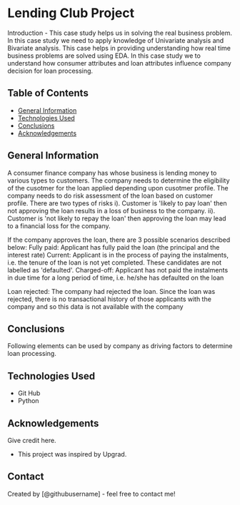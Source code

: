 # Lending Club Project
Introduction - This case study helps us in solving the real business problem. 
In this case study we need to apply knowledge of Univariate analysis and Bivariate analysis. 
This case helps in providing understanding how real time business problems are solved using EDA. 
In this case study we to understand how consumer attributes and loan attributes influence company decision for loan processing. 


## Table of Contents
* [General Information](#General-Information)
* [Technologies Used](#technologies-used)
* [Conclusions](#conclusions)
* [Acknowledgements](#acknowledgements)

<!-- You can include any other section that is pertinent to your problem -->

## General Information
A consumer finance company has whose business is lending money to various types to customers. 
The company needs to determine the eligibility of the cusotmer for the loan applied depending upon cusotmer profile. 
The company needs to do risk assessment of the loan based on customer profile.
There are two types of risks 
i). Customer is 'likely to pay loan' then not approving the loan results in a loss of business to the company.
ii). Customer is 'not likely to repay the loan' then approving the loan may lead to a financial loss for the company. 

If the company approves the loan, there are 3 possible scenarios described below:
Fully paid: Applicant has fully paid the loan (the principal and the interest rate)
Current: Applicant is in the process of paying the instalments, i.e. the tenure of the loan is not yet completed. These candidates are not labelled as 'defaulted'.
Charged-off: Applicant has not paid the instalments in due time for a long period of time, i.e. he/she has defaulted on the loan 

Loan rejected: The company had rejected the loan. Since the loan was rejected, there is no transactional history of those applicants with the company and so this data is not available with the company

## Conclusions
Following elements can be used by company as driving factors to determine loan processing. 


## Technologies Used
- Git Hub
- Python

<!-- As the libraries versions keep on changing, it is recommended to mention the version of library used in this project -->

## Acknowledgements
Give credit here.
- This project was inspired by Upgrad. 



## Contact
Created by [@githubusername] - feel free to contact me!


<!-- Optional -->
<!-- ## License -->
<!-- This project is open source and available under the [... License](). -->

<!-- You don't have to include all sections - just the one's relevant to your project -->
